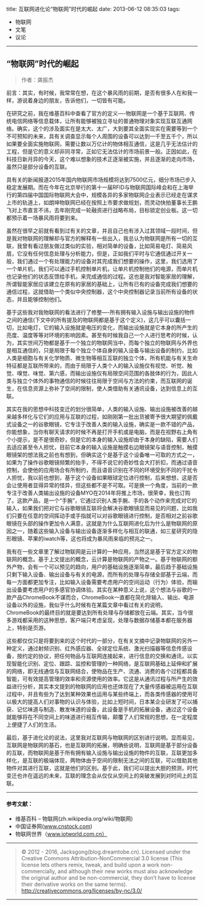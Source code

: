 title: 互联网进化论“物联网”时代的崛起
date: 2013-06-12 08:35:03
tags:
- 物联网
- 文笔
- 议论

---

## “物联网”时代的崛起

> 作者：龚振杰

前言：其实，有时候，我常常在想，在这个暴风雨的前期，是否有很多人在和我一样，游说着身边的朋友，告诉他们，一切皆有可能。

<!--more-->

在研究之前，我在维基百科中查看了官方的定义—-物联网是一个基于互联网、传统电信网络等信息载体，让所有能够被独立寻址的普通物理对象实现互联互通网络。确实，这个的涉及面实在是太大、太广，大到要其全面实现实在需要等到一个不可预知的未来，具有关调查显示每个人周围的设备可以达到一千至五千个，所以如果要全面实施物联网，需要让数以万亿计的物体相互通信，这是几乎无法估计的工程，但是它的意义却非同寻常，正如它无法估计的市场前景一般。正因如此，在科技日新月异的今天，这个难以想象的技术正逐渐被实施，并且逐渐的走向市场，虽然只是部分设备的互联。

具有关的新闻报道2015年国内物联网市场规模将达到7500亿元，细分市场已步入稳定发展期。而在今年在北京举行的第十一届RFID与物联网国际峰会和在上海举行的第四届中国国际物联网大会中，规模各异的多家物联网企业表示已经走在谋求上市的轨道上，如朗坤物联网已经在按照上市要求做规划，而灵动快拍董事长王鹏飞对上市直言不讳，去年刚完成一轮融资进行战略布局，目标锁定创业板。这一切都预示着一场暴风雨将要到来。

虽然在很早之前就有看到过有关的文章，并且自己也有涉入过其领域一段时间，但是我对物联网的理解却与官方的解释有一些出入，我总认为物联网是所有一切的互联，我曾有看过朋友做过类似的实验，相对简单的设备，比如简易电灯、简易风扇，它没有任何信息处理与分析能力，但是，正如我们平时与它通信通过开关一般，我们通过一个有处理能力的设备对其完成我们想要的操作，这里，我们选用了一个单片机，我们可以通过手机控制单片机，让单片机控制他们的电源，而单片机也记录他们的状态反馈给手机，来完成通信的过程。这也是我对智能家居的理解，所谓智能家居应该建立在原有的家居的基础上，让所有已有的设备完成我们想要的通信过程，这就借助一个类似中央控制器，这个中央控制器记录当前所有设备的状态，并且能够控制他们。

基于这些我对我物联网的看法进行了修整—-所有拥有输入设施与输出设施的物件之间的通信(下文中的所有提及的物联网都是基于这个定义)，这几乎可以囊括一切，比如电灯，它的输入设施就是电压的变化，而输出设施就是它本身的所产生的亮度、温度等等对环境的影响因素。甚至有时候我自己一个人进行思考的时候，认为，其实世间万物都是基于一个独立的物联网当中，而每个独立的物联网与外界也是相互通信的，只是局限于每个独立个体自身的输入设备与输出设备的制约，比如人类是细胞与有关化学物质、微生物等相互互联的独立个体，所有机能与有关生命特征都是互联所带来的，而由于局限于人类个人的输入设施仅有视觉、听觉、触觉、嗅觉、味觉、第六感，而输出设施仅有局限空间范围的各肢体的行为，因此人类与独立个体外的事物通信的时候往往局限于空间与方法的约束，而互联网的诞生，在信息资源上弥补了空间的限制，使人类借助有关通讯设备，达到信息上的互联。

其实在我的思想中科技变迁的划分很简单，人类的输入设施、输出设施被改善的越来越多样化与它们的应用与互联的过程，如刚刚第一批出货被寄予很大期望的佩戴式设备之一的谷歌眼镜，它专注于改善人类的输入设施，确实是一款不错的产品，你能想象，当你有聊天请求的时候不再是打开手机或是电脑，而是在视野右上角有个小提示，是不是很奇妙，但是它的本身的输入设施却由于本身的缺陷，需要人们去适应甚至令人担忧，目前它本身的输入设施是触摸右边眼镜架与语音控制，触摸眼镜架的想法我之前也有想到，但确实这个是基于这个设备唯一可取的方式之一，如果为了操作谷歌眼镜频繁的抬手，不得不说它的奇妙性会大打折扣，而通过语音控制，会使他的应用场合有所制约，而且语音识别在不同的环境受到不同的干扰令人担忧，我以前也想到，基于这个设备如果眼球定位进行控制，后来想想，这是否会让使用者显得异常的怪异，但这些都不是不可取。可是换一个角度，当前的一款专注于改善人类输出设施的设备MYO在2014年将推上市场，很荣幸，我也订购了。这款产品，是一个“手腕”，它通过识别人类手腕、手的各个动作来完成对它的输入，如果我们把对它与谷歌眼镜互联将会解决谷歌眼镜显而易见的问题，比如我们只要在任意的空间挥动手或手指就可以对谷歌眼镜进行控制，是否相对之前谷歌眼镜在头部的操作更加令人满意，这就是为什么互联网进化后为什么是物联网的原因之一，随着这些输入设备与输出设备逐渐多样化与相互的联通，如三星研究的隐形眼镜、苹果的iwatch等，这也将成为暴风雨来临的预兆之一。

我有在一些文章里了解过物联网是云计算的一种应用，当然这是基于官方定义的物联网的概念。基于上文提出的概念，云计算是物联网的产物之一。基于物联网的额外产物，会有一个可以预见的趋向，用户的基础设施逐渐简单，最后趋于基础设施只剩下输入设备、输出设备与有关的电源，而所有的处理与存储全部基于云端，而每一方面都更加专注，比如输入设备需要考虑用户的空间运动（行为）体验，而输出设备要考虑用户的多感官协调体验。其实在某种意义上说，这个想法与谷歌的一款产品ChromeBook不谋而合，ChromeBook一直都在简化除输入、输出、电源设备以外的设施，我似乎什么时候有在某篇文章中看过有关的说明，ChromeBook的最终目的就是要达到所有处理与存储都放在云端。其实，当今很多游戏都采用的这种思想，客户端只考虑呈现，处理与数据存储基本都在服务器上，特别是页游。

这些都仅仅只是将要到来的这个时代的一部分，在有关文摘中记录物联网的另外一种定义，通过射频识别、红外感应器、全球定位系统、激光扫描器等信息传感设备，按约定的协议，把任何物品与互联网连接起来，进行信息的交换和通讯，以实现智能化识别、定位、跟踪、监控和管理的一种网络，是互联网基础上延伸和扩展的网络，即无线通信与互联网结合，使物品在生产、流通、消费的各个过程都具备智能，可有效提高管理的效率和资源使用的效率。它这是从通讯过程与所产生的效益进行分析，其实本文提到的物联网的应用也还体现在了大量传感器被运用在互联过程中，并且有些为了达到某种效果也运用与某些终端上，而各类传感器的使用可以极大的提高人们对事物的认识与体验，比如上短时间，日本某企业研发了可以捕获、记忆味道与制造、散发味道的设备，此设备是手机的拓展设备，通过这个设备就能够将在不同空间上的味道进行相互传输，颠覆了人们常规的思想，在一定程度上便捷了人们的生活。

最后，基于进化论的说法，这里我对互联网与物联网的区别进行说明。显而易见，互联网是物联网的基石，也是互联网的拓展，明确些说明，互联网是基于部分设备的互联，而物联网是基于所有拥有输入设施与输出设施的物件的互联，互联更加多样化，是互联的极端体现，两物体由于空间的限制无法之间的互联，可以借助其他物件对其进行互联，这就是他们的区别。基于此，我们可以提出大胆的预测，时代变迁也许在遥远的未来，互联的理念会从仅仅从空间上的突破发展到对时间上的互联。


---

#### 参考文献：

- 维基百科 – 物联网(zh.wikipedia.org/wiki/物联网)
- 中国证券网(www.cnstock.com)
- 物联网世界（www.iotworld.com.cn）

---

> © 2012 - 2016, Jacksgong(blog.dreamtobe.cn). Licensed under the Creative Commons Attribution-NonCommercial 3.0 license (This license lets others remix, tweak, and build upon a work non-commercially, and although their new works must also acknowledge the original author and be non-commercial, they don’t have to license their derivative works on the same terms). http://creativecommons.org/licenses/by-nc/3.0/

---
